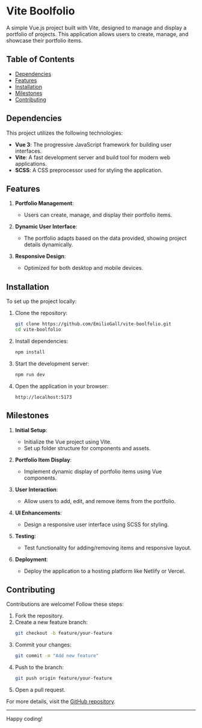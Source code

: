 # Vite Boolfolio

A simple Vue.js project built with Vite, designed to manage and display a portfolio of projects. This application allows users to create, manage, and showcase their portfolio items.

## Table of Contents

- [Dependencies](#dependencies)
- [Features](#features)
- [Installation](#installation)
- [Milestones](#milestones)
- [Contributing](#contributing)

## Dependencies

This project utilizes the following technologies:

- **Vue 3**: The progressive JavaScript framework for building user interfaces.
- **Vite**: A fast development server and build tool for modern web applications.
- **SCSS**: A CSS preprocessor used for styling the application.

## Features

1. **Portfolio Management**:
   - Users can create, manage, and display their portfolio items.

2. **Dynamic User Interface**:
   - The portfolio adapts based on the data provided, showing project details dynamically.

3. **Responsive Design**:
   - Optimized for both desktop and mobile devices.

## Installation

To set up the project locally:

1. Clone the repository:
   ```bash
   git clone https://github.com/EmilioGall/vite-boolfolio.git
   cd vite-boolfolio
   ```

2. Install dependencies:
   ```bash
   npm install
   ```

3. Start the development server:
   ```bash
   npm run dev
   ```

4. Open the application in your browser:
   ```
   http://localhost:5173
   ```

## Milestones

1. **Initial Setup**:
   - Initialize the Vue project using Vite.
   - Set up folder structure for components and assets.

2. **Portfolio Item Display**:
   - Implement dynamic display of portfolio items using Vue components.

3. **User Interaction**:
   - Allow users to add, edit, and remove items from the portfolio.

4. **UI Enhancements**:
   - Design a responsive user interface using SCSS for styling.

5. **Testing**:
   - Test functionality for adding/removing items and responsive layout.

6. **Deployment**:
   - Deploy the application to a hosting platform like Netlify or Vercel.

## Contributing

Contributions are welcome! Follow these steps:

1. Fork the repository.
2. Create a new feature branch:
   ```bash
   git checkout -b feature/your-feature
   ```
3. Commit your changes:
   ```bash
   git commit -m "Add new feature"
   ```
4. Push to the branch:
   ```bash
   git push origin feature/your-feature
   ```
5. Open a pull request.

For more details, visit the [GitHub repository](https://github.com/EmilioGall/vite-boolfolio).

---

Happy coding!
